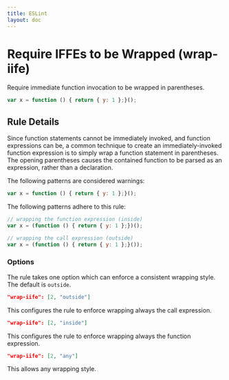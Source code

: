```yaml
---
title: ESLint
layout: doc
---
```

<!-- Note: No pull requests accepted for this file. See README.md in the root directory for details. -->
# Require IFFEs to be Wrapped (wrap-iife)

Require immediate function invocation to be wrapped in parentheses.

```js
var x = function () { return { y: 1 };}();
```

## Rule Details

Since function statements cannot be immediately invoked, and function expressions can be, a common technique to create an immediately-invoked function expression is to simply wrap a function statement in parentheses. The opening parentheses causes the contained function to be parsed as an expression, rather than a declaration.

The following patterns are considered warnings:

```js
var x = function () { return { y: 1 };}();
```

The following patterns adhere to this rule:

```js
// wrapping the function expression (inside)
var x = (function () { return { y: 1 };})();

// wrapping the call expression (outside)
var x = (function () { return { y: 1 };}());
```

### Options
The rule takes one option which can enforce a consistent wrapping style. The default is `outside`.

```json
"wrap-iife": [2, "outside"]
```

This configures the rule to enforce wrapping always the call expression.

```json
"wrap-iife": [2, "inside"]
```

This configures the rule to enforce wrapping always the function expression.

```json
"wrap-iife": [2, "any"]
```

This allows any wrapping style.
